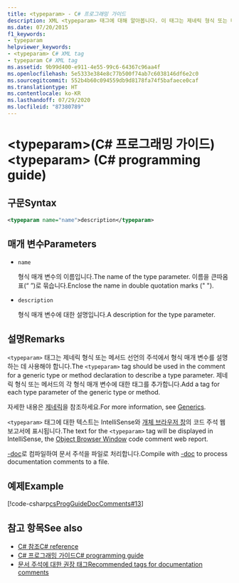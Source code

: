 ```yaml
---
title: <typeparam> - C# 프로그래밍 가이드
description: XML <typeparam> 태그에 대해 알아봅니다. 이 태그는 제네릭 형식 또는 메서드 선언의 주석에서 형식 매개 변수를 설명하는 데 사용됩니다.
ms.date: 07/20/2015
f1_keywords:
- typeparam
helpviewer_keywords:
- <typeparam> C# XML tag
- typeparam C# XML tag
ms.assetid: 9b99d400-e911-4e55-99c6-64367c96aa4f
ms.openlocfilehash: 5e5333e384e8c77b500f74ab7c6038146df6e2c0
ms.sourcegitcommit: 552b4b60c094559db9d8178fa74f5bafaece0caf
ms.translationtype: HT
ms.contentlocale: ko-KR
ms.lasthandoff: 07/29/2020
ms.locfileid: "87380789"
---
```

# <a name="typeparam-c-programming-guide"></a><span data-ttu-id="6d57c-105">\<typeparam>(C# 프로그래밍 가이드)</span><span class="sxs-lookup"><span data-stu-id="6d57c-105">\<typeparam> (C# programming guide)</span></span>

## <a name="syntax"></a><span data-ttu-id="6d57c-106">구문</span><span class="sxs-lookup"><span data-stu-id="6d57c-106">Syntax</span></span>

```xml
<typeparam name="name">description</typeparam>
```

## <a name="parameters"></a><span data-ttu-id="6d57c-107">매개 변수</span><span class="sxs-lookup"><span data-stu-id="6d57c-107">Parameters</span></span>

- `name`

  <span data-ttu-id="6d57c-108">형식 매개 변수의 이름입니다.</span><span class="sxs-lookup"><span data-stu-id="6d57c-108">The name of the type parameter.</span></span> <span data-ttu-id="6d57c-109">이름을 큰따옴표(“ ”)로 묶습니다.</span><span class="sxs-lookup"><span data-stu-id="6d57c-109">Enclose the name in double quotation marks (" ").</span></span>

- `description`

  <span data-ttu-id="6d57c-110">형식 매개 변수에 대한 설명입니다.</span><span class="sxs-lookup"><span data-stu-id="6d57c-110">A description for the type parameter.</span></span>

## <a name="remarks"></a><span data-ttu-id="6d57c-111">설명</span><span class="sxs-lookup"><span data-stu-id="6d57c-111">Remarks</span></span>

<span data-ttu-id="6d57c-112">`<typeparam>` 태그는 제네릭 형식 또는 메서드 선언의 주석에서 형식 매개 변수를 설명하는 데 사용해야 합니다.</span><span class="sxs-lookup"><span data-stu-id="6d57c-112">The `<typeparam>` tag should be used in the comment for a generic type or method declaration to describe a type parameter.</span></span> <span data-ttu-id="6d57c-113">제네릭 형식 또는 메서드의 각 형식 매개 변수에 대한 태그를 추가합니다.</span><span class="sxs-lookup"><span data-stu-id="6d57c-113">Add a tag for each type parameter of the generic type or method.</span></span>

<span data-ttu-id="6d57c-114">자세한 내용은 [제네릭](../generics/index.md)을 참조하세요.</span><span class="sxs-lookup"><span data-stu-id="6d57c-114">For more information, see [Generics](../generics/index.md).</span></span>

<span data-ttu-id="6d57c-115">`<typeparam>` 태그에 대한 텍스트는 IntelliSense와 [개체 브라우저 창](/visualstudio/ide/viewing-the-structure-of-code#BKMK_ObjectBrowser)의 코드 주석 웹 보고서에 표시됩니다.</span><span class="sxs-lookup"><span data-stu-id="6d57c-115">The text for the `<typeparam>` tag will be displayed in IntelliSense, the [Object Browser Window](/visualstudio/ide/viewing-the-structure-of-code#BKMK_ObjectBrowser) code comment web report.</span></span>

<span data-ttu-id="6d57c-116">[-doc](../../language-reference/compiler-options/doc-compiler-option.md)로 컴파일하여 문서 주석을 파일로 처리합니다.</span><span class="sxs-lookup"><span data-stu-id="6d57c-116">Compile with [-doc](../../language-reference/compiler-options/doc-compiler-option.md) to process documentation comments to a file.</span></span>

## <a name="example"></a><span data-ttu-id="6d57c-117">예제</span><span class="sxs-lookup"><span data-stu-id="6d57c-117">Example</span></span>

[!code-csharp[csProgGuideDocComments#13](~/samples/snippets/csharp/VS_Snippets_VBCSharp/csProgGuideDocComments/CS/DocComments.cs#13)]

## <a name="see-also"></a><span data-ttu-id="6d57c-118">참고 항목</span><span class="sxs-lookup"><span data-stu-id="6d57c-118">See also</span></span>

- [<span data-ttu-id="6d57c-119">C# 참조</span><span class="sxs-lookup"><span data-stu-id="6d57c-119">C# reference</span></span>](../../language-reference/index.md)
- [<span data-ttu-id="6d57c-120">C# 프로그래밍 가이드</span><span class="sxs-lookup"><span data-stu-id="6d57c-120">C# programming guide</span></span>](../index.md)
- [<span data-ttu-id="6d57c-121">문서 주석에 대한 권장 태그</span><span class="sxs-lookup"><span data-stu-id="6d57c-121">Recommended tags for documentation comments</span></span>](./recommended-tags-for-documentation-comments.md)
